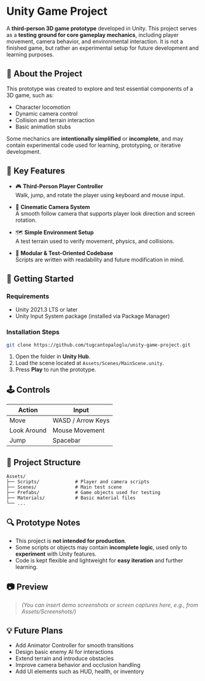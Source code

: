 # Unity Game Project

A **third-person 3D game prototype** developed in Unity. This project serves as a **testing ground for core gameplay mechanics**, including player movement, camera behavior, and environmental interaction. It is not a finished game, but rather an experimental setup for future development and learning purposes.

## 🎯 About the Project

This prototype was created to explore and test essential components of a 3D game, such as:

- Character locomotion
- Dynamic camera control
- Collision and terrain interaction
- Basic animation stubs

Some mechanics are **intentionally simplified** or **incomplete**, and may contain experimental code used for learning, prototyping, or iterative development.

## 📌 Key Features

- 🎮 **Third-Person Player Controller**  
  Walk, jump, and rotate the player using keyboard and mouse input.

- 🎥 **Cinematic Camera System**  
  A smooth follow camera that supports player look direction and screen rotation.

- 🗺️ **Simple Environment Setup**  
  A test terrain used to verify movement, physics, and collisions.

- 🔧 **Modular & Test-Oriented Codebase**  
  Scripts are written with readability and future modification in mind.

## 🚀 Getting Started

### Requirements

- Unity 2021.3 LTS or later  
- Unity Input System package (installed via Package Manager)

### Installation Steps

```bash
git clone https://github.com/tugcantopaloglu/unity-game-project.git
```

1. Open the folder in **Unity Hub**.
2. Load the scene located at `Assets/Scenes/MainScene.unity`.
3. Press **Play** to run the prototype.

## 🕹 Controls

| Action       | Input               |
|--------------|---------------------|
| Move         | WASD / Arrow Keys   |
| Look Around  | Mouse Movement      |
| Jump         | Spacebar            |

## 🧩 Project Structure

```
Assets/
├── Scripts/             # Player and camera scripts
├── Scenes/              # Main test scene
├── Prefabs/             # Game objects used for testing
├── Materials/           # Basic material files
└── ...
```

## 🔍 Prototype Notes

- This project is **not intended for production**.
- Some scripts or objects may contain **incomplete logic**, used only to **experiment** with Unity features.
- Code is kept flexible and lightweight for **easy iteration** and further learning.

## 📷 Preview

> *(You can insert demo screenshots or screen captures here, e.g., from Assets/Screenshots/)*

## 💡 Future Plans

- Add Animator Controller for smooth transitions  
- Design basic enemy AI for interactions  
- Extend terrain and introduce obstacles  
- Improve camera behavior and occlusion handling  
- Add UI elements such as HUD, health, or inventory
